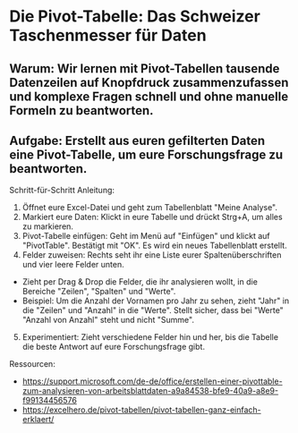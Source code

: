 # Die Pivot-Tabelle: Das Schweizer Taschenmesser für Daten

## Warum: Wir lernen mit Pivot-Tabellen tausende Datenzeilen auf Knopfdruck zusammenzufassen und komplexe Fragen schnell und ohne manuelle Formeln zu beantworten.

## Aufgabe: Erstellt aus euren gefilterten Daten eine Pivot-Tabelle, um eure Forschungsfrage zu beantworten.

Schritt-für-Schritt Anleitung:
1. Öffnet eure Excel-Datei und geht zum Tabellenblatt "Meine Analyse".
2. Markiert eure Daten: Klickt in eure Tabelle und drückt Strg+A, um alles zu markieren.
3. Pivot-Tabelle einfügen: Geht im Menü auf "Einfügen" und klickt auf "PivotTable". Bestätigt mit "OK". Es wird ein neues Tabellenblatt erstellt.
4. Felder zuweisen: Rechts seht ihr eine Liste eurer Spaltenüberschriften und vier leere Felder unten.
* Zieht per Drag & Drop die Felder, die ihr analysieren wollt, in die Bereiche "Zeilen", "Spalten" und "Werte".
* Beispiel: Um die Anzahl der Vornamen pro Jahr zu sehen, zieht "Jahr" in die "Zeilen" und "Anzahl" in die "Werte". Stellt sicher, dass bei "Werte" "Anzahl von Anzahl" steht und nicht "Summe".
5. Experimentiert: Zieht verschiedene Felder hin und her, bis die Tabelle die beste Antwort auf eure Forschungsfrage gibt.

Ressourcen:
* https://support.microsoft.com/de-de/office/erstellen-einer-pivottable-zum-analysieren-von-arbeitsblattdaten-a9a84538-bfe9-40a9-a8e9-f99134456576
* https://excelhero.de/pivot-tabellen/pivot-tabellen-ganz-einfach-erklaert/

